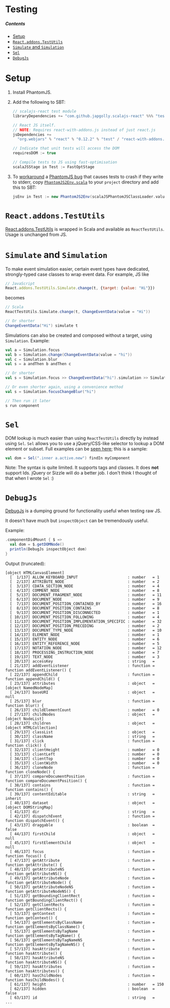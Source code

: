 Testing
=======

##### Contents
- [Setup](#setup)
- [`React.addons.TestUtils`](#reactaddonstestutils)
- [`Simulate` and `Simulation`](#simulate-and-simulation)
- [`Sel`](#sel)
- [`DebugJs`](#debugjs)

Setup
=====

1. Install PhantomJS.

2. Add the following to SBT:

    ```scala
    // scalajs-react test module
    libraryDependencies += "com.github.japgolly.scalajs-react" %%% "test" % "0.10.0" % "test"

    // React JS itself.
    // NOTE: Requires react-with-addons.js instead of just react.js
    jsDependencies +=
      "org.webjars" % "react" % "0.12.2" % "test" / "react-with-addons.js" commonJSName "React"

    // Indicate that unit tests will access the DOM
    requiresDOM := true

    // Compile tests to JS using fast-optimisation
    scalaJSStage in Test := FastOptStage
    ```

3. To [workaround](https://github.com/scala-js/scala-js/issues/1555) a [PhantomJS bug](https://github.com/ariya/phantomjs/issues/13112) that causes tests to crash if they write to stderr, copy [`PhantomJS2Env.scala`](../project/PhantomJS2Env.scala) to your `project` directory and add this to SBT:

    ```scala
    jsEnv in Test := new PhantomJS2Env(scalaJSPhantomJSClassLoader.value)
    ```


`React.addons.TestUtils`
========================
[React.addons.TestUtils](https://facebook.github.io/react/docs/test-utils.html) is wrapped in Scala and available as `ReactTestUtils`. Usage is unchanged from JS.


`Simulate` and `Simulation`
===========================
To make event simulation easier, certain event types have dedicated, strongly-typed case classes to wrap event data. For example, JS like
```js
// JavaScript
React.addons.TestUtils.Simulate.change(t, {target: {value: "Hi"}})
```
becomes
```scala
// Scala
ReactTestUtils.Simulate.change(t, ChangeEventData(value = "Hi"))

// Or shorter
ChangeEventData("Hi") simulate t
```

Simulations can also be created and composed without a target, using `Simulation`. Example:
```scala
val a = Simulation.focus
val b = Simulation.change(ChangeEventData(value = "hi"))
val c = Simulation.blur
val s = a andThen b andThen c

// Or shorter
val s = Simulation.focus >> ChangeEventData("hi").simulation >> Simulation.blur

// Or even shorter again, using a convenience method
val s = Simulation.focusChangeBlur("hi")

// Then run it later
s run component
```

`Sel`
=====
DOM lookup is much easier than using `ReactTestUtils` directly by instead using `Sel`.
`Sel` allows you to use a jQuery/CSS-like selector to lookup a DOM element or subset.
Full examples can be [seen here](src/test/scala/japgolly/scalajs/react/test/SelTest.scala); this is a sample:
```scala
val dom = Sel(".inner a.active.new") findIn myComponent
```

Note: The syntax is quite limited. It supports tags and classes. It does **not** support Ids.
jQuery or Sizzle will do a better job. I don't think I thought of that when I wrote `Sel` :)

`DebugJs`
=========
[DebugJs](src/main/scala/japgolly/scalajs/react/test/DebugJs.scala) is a dumping ground for functionality useful when testing raw JS.

It doesn't have much but `inspectObject` can be tremendously useful.

Example:
```scala
.componentDidMount { $ =>
  val dom = $.getDOMNode()
  println(DebugJs inspectObject dom)
}
```

Output (truncated):
```
[object HTMLCanvasElement]
  [  1/137] ALLOW_KEYBOARD_INPUT                      : number   = 1
  [  2/137] ATTRIBUTE_NODE                            : number   = 2
  [  3/137] CDATA_SECTION_NODE                        : number   = 4
  [  4/137] COMMENT_NODE                              : number   = 8
  [  5/137] DOCUMENT_FRAGMENT_NODE                    : number   = 11
  [  6/137] DOCUMENT_NODE                             : number   = 9
  [  7/137] DOCUMENT_POSITION_CONTAINED_BY            : number   = 16
  [  8/137] DOCUMENT_POSITION_CONTAINS                : number   = 8
  [  9/137] DOCUMENT_POSITION_DISCONNECTED            : number   = 1
  [ 10/137] DOCUMENT_POSITION_FOLLOWING               : number   = 4
  [ 11/137] DOCUMENT_POSITION_IMPLEMENTATION_SPECIFIC : number   = 32
  [ 12/137] DOCUMENT_POSITION_PRECEDING               : number   = 2
  [ 13/137] DOCUMENT_TYPE_NODE                        : number   = 10
  [ 14/137] ELEMENT_NODE                              : number   = 1
  [ 15/137] ENTITY_NODE                               : number   = 6
  [ 16/137] ENTITY_REFERENCE_NODE                     : number   = 5
  [ 17/137] NOTATION_NODE                             : number   = 12
  [ 18/137] PROCESSING_INSTRUCTION_NODE               : number   = 7
  [ 19/137] TEXT_NODE                                 : number   = 3
  [ 20/137] accessKey                                 : string   =
  [ 21/137] addEventListener                          : function = function addEventListener() {
  [ 22/137] appendChild                               : function = function appendChild() {
  [ 23/137] attributes                                : object   = [object NamedNodeMap]
  [ 24/137] baseURI                                   : object   = null
  [ 25/137] blur                                      : function = function blur() {
  [ 26/137] childElementCount                         : number   = 0
  [ 27/137] childNodes                                : object   = [object NodeList]
  [ 28/137] children                                  : object   = [object HTMLCollection]
  [ 29/137] classList                                 : object   =
  [ 30/137] className                                 : string   =
  [ 31/137] click                                     : function = function click() {
  [ 32/137] clientHeight                              : number   = 0
  [ 33/137] clientLeft                                : number   = 0
  [ 34/137] clientTop                                 : number   = 0
  [ 35/137] clientWidth                               : number   = 0
  [ 36/137] cloneNode                                 : function = function cloneNode() {
  [ 37/137] compareDocumentPosition                   : function = function compareDocumentPosition() {
  [ 38/137] contains                                  : function = function contains() {
  [ 39/137] contentEditable                           : string   = inherit
  [ 40/137] dataset                                   : object   = [object DOMStringMap]
  [ 41/137] dir                                       : string   =
  [ 42/137] dispatchEvent                             : function = function dispatchEvent() {
  [ 43/137] draggable                                 : boolean  = false
  [ 44/137] firstChild                                : object   = null
  [ 45/137] firstElementChild                         : object   = null
  [ 46/137] focus                                     : function = function focus() {
  [ 47/137] getAttribute                              : function = function getAttribute() {
  [ 48/137] getAttributeNS                            : function = function getAttributeNS() {
  [ 49/137] getAttributeNode                          : function = function getAttributeNode() {
  [ 50/137] getAttributeNodeNS                        : function = function getAttributeNodeNS() {
  [ 51/137] getBoundingClientRect                     : function = function getBoundingClientRect() {
  [ 52/137] getClientRects                            : function = function getClientRects() {
  [ 53/137] getContext                                : function = function getContext() {
  [ 54/137] getElementsByClassName                    : function = function getElementsByClassName() {
  [ 55/137] getElementsByTagName                      : function = function getElementsByTagName() {
  [ 56/137] getElementsByTagNameNS                    : function = function getElementsByTagNameNS() {
  [ 57/137] hasAttribute                              : function = function hasAttribute() {
  [ 58/137] hasAttributeNS                            : function = function hasAttributeNS() {
  [ 59/137] hasAttributes                             : function = function hasAttributes() {
  [ 60/137] hasChildNodes                             : function = function hasChildNodes() {
  [ 61/137] height                                    : number   = 150
  [ 62/137] hidden                                    : boolean  = false
  [ 63/137] id                                        : string   =
...
```
